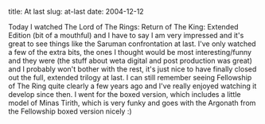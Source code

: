 title: At last
slug: at-last
date: 2004-12-12


Today I watched The Lord of The Rings: Return of The King: Extended Edition (bit of a mouthful) and I have to say I am very impressed and it's great to see things like the Saruman confrontation at last.
I've only watched a few of the extra bits, the ones I thought would be most interesting/funny and they were (the stuff about weta digital and post production was great) and I probably won't bother with the rest, it's just nice to have finally closed out the full, extended trilogy at last. I can still remember seeing Fellowship of The Ring quite clearly a few years ago and I've really enjoyed watching it develop since then.
I went for the boxed version, which includes a little model of Minas Tirith, which is very funky and goes with the Argonath from the Fellowship boxed version nicely :)
